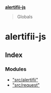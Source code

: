**[alertifii-js](README.md)**

> Globals

# alertifii-js

## Index

### Modules

* ["src/alertifii"](modules/_src_alertifii_.md)
* ["src/request"](modules/_src_request_.md)
